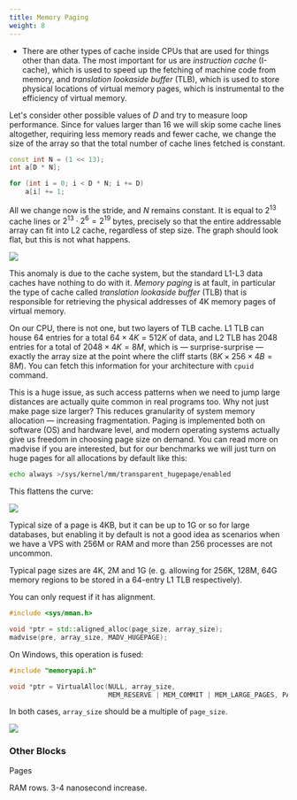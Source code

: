 ```yaml
---
title: Memory Paging
weight: 8
---
```


- There are other types of cache inside CPUs that are used for things other than data. The most important for us are *instruction cache* (I-cache), which is used to speed up the fetching of machine code from memory, and *translation lookaside buffer* (TLB), which is used to store physical locations of virtual memory pages, which is instrumental to the efficiency of virtual memory.


Let's consider other possible values of $D$ and try to measure loop performance. Since for values larger than 16 we will skip some cache lines altogether, requiring less memory reads and fewer cache, we change the size of the array so that the total number of cache lines fetched is constant.

```cpp
const int N = (1 << 13);
int a[D * N];

for (int i = 0; i < D * N; i += D)
    a[i] += 1;
```

All we change now is the stride, and $N$ remains constant. It is equal to $2^{13}$ cache lines or $2^{13} \cdot 2^6 = 2^{19}$ bytes, precisely so that the entire addressable array can fit into L2 cache, regardless of step size. The graph should look flat, but this is not what happens.

![](../img/strides.svg)

This anomaly is due to the cache system, but the standard L1-L3 data caches have nothing to do with it. *Memory paging* is at fault, in particular the type of cache called *translation lookaside buffer* (TLB) that is responsible for retrieving the physical addresses of 4K memory pages of virtual memory.

On our CPU, there is not one, but two layers of TLB cache. L1 TLB can house 64 entries for a total $64 \times 4K = 512K$ of data, and L2 TLB has 2048 entries for a total of $2048 \times 4K = 8M$, which is — surprise-surprise — exactly the array size at the point where the cliff starts ($8K \times 256 \times 4B = 8M$). You can fetch this information for your architecture with `cpuid` command.

This is a huge issue, as such access patterns when we need to jump large distances are actually quite common in real programs too. Why not just make page size larger? This reduces granularity of system memory allocation — increasing fragmentation. Paging is implemented both on software (OS) and hardware level, and modern operating systems actually give us freedom in choosing page size on demand. You can read more on madvise if you are interested, but for our benchmarks we will just turn on huge pages for all allocations by default like this:

```bash
echo always >/sys/kernel/mm/transparent_hugepage/enabled
```

This flattens the curve:

![](../img/strides-hugepages.svg)

Typical size of a page is 4KB, but it can be up to 1G or so for large databases, but enabling it by default is not a good idea as scenarios when we have a VPS with 256M or RAM and more than 256 processes are not uncommon.

Typical page sizes are 4K, 2M and 1G (e. g. allowing for 256K, 128M, 64G memory regions to be stored in a 64-entry L1 TLB respectively).

You can only request if it has alignment.

```c++
#include <sys/mman.h>

void *ptr = std::aligned_alloc(page_size, array_size);
madvise(pre, array_size, MADV_HUGEPAGE);
```

On Windows, this operation is fused:

```c++
#include "memoryapi.h"

void *ptr = VirtualAlloc(NULL, array_size,
                         MEM_RESERVE | MEM_COMMIT | MEM_LARGE_PAGES, PAGE_READWRITE);
```

In both cases, `array_size` should be a multiple of `page_size`.

![](../img/permutation-hugepages.svg)


### Other Blocks

Pages

RAM rows. 3-4 nanosecond increase.


<!--

Actually, TLB misses may stall memory reads for the same reason. The TLB cache is called "lookaside" because the lookup can happen independently from normal data cache lookups. L1 and L2 caches on the other side are private to the core, and so they can store virtual addresses and be queried concurrently with TLB — after fetching a cache line, its tag is used to restore the physical address, which is then checked against the concurrently fetched TLB entry. This trick does not work for shared memory however, because their bandwidth is limited, and dispatching read queries there for no reason is not a good idea in general. So we can observe a similar effect in L3 and RAM reads when the page does not fit L1 TLB and L2 TLB respectively.

For sparse reads, it often makes sense to increase page size, which improves the latency.

It is possible, but quite tedious to also construct an experiment actually measuring all this — so you will have to take my word on that one.

-->

